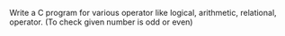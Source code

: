 Write a C program for various operator like logical, arithmetic, relational, operator. (To check given number is odd or even)
